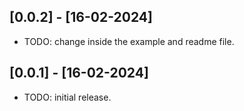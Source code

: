 ## [0.0.2] - [16-02-2024]

* TODO: change inside the example and readme file.

## [0.0.1] - [16-02-2024]

* TODO: initial release.
